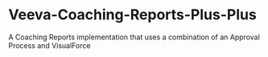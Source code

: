Veeva-Coaching-Reports-Plus-Plus
================================

A Coaching Reports implementation that uses a combination of an Approval Process and VisualForce